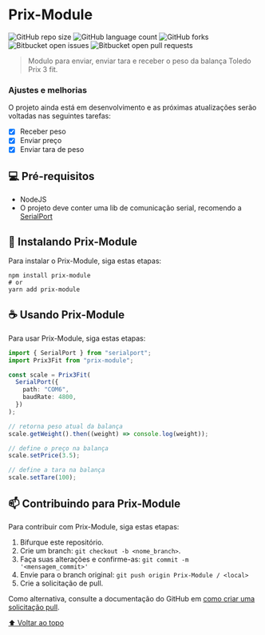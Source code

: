 # Prix-Module

<!---Esses são exemplos. Veja https://shields.io para outras pessoas ou para personalizar este conjunto de escudos. Você pode querer incluir dependências, status do projeto e informações de licença aqui--->

![GitHub repo size](https://shields.io/github/repo-size/PedroLuisBrilhadori/prix-module?style=for-the-badge)
![GitHub language count](https://img.shields.io/github/languages/count/PedroLuisBrilhadori/prix-module?style=for-the-badge)
![GitHub forks](https://img.shields.io/github/forks/PedroLuisBrilhadori/prix-module?style=for-the-badge)
![Bitbucket open issues](https://img.shields.io/github/issues/PedroLuisBrilhadori/prix-module?style=for-the-badge)
![Bitbucket open pull requests](https://img.shields.io/github/issues-pr/PedroLuisBrilhadori/prix-module?style=for-the-badge)

> Modulo para enviar, enviar tara e receber o peso da balança Toledo Prix 3 fit.

### Ajustes e melhorias

O projeto ainda está em desenvolvimento e as próximas atualizações serão voltadas nas seguintes tarefas:

- [x] Receber peso
- [x] Enviar preço
- [x] Enviar tara de peso

## 💻 Pré-requisitos

- NodeJS
- O projeto deve conter uma lib de comunicação serial, recomendo a [SerialPort](https://www.npmjs.com/package/serialport)

## 🚀 Instalando Prix-Module

Para instalar o Prix-Module, siga estas etapas:

```shell
npm install prix-module
# or
yarn add prix-module
```

## ☕ Usando Prix-Module

Para usar Prix-Module, siga estas etapas:

```ts
import { SerialPort } from "serialport";
import Prix3Fit from "prix-module";

const scale = Prix3Fit(
  SerialPort({
    path: "COM6",
    baudRate: 4800,
  })
);

// retorna peso atual da balança
scale.getWeight().then((weight) => console.log(weight));

// define o preço na balança
scale.setPrice(3.5);

// define a tara na balança
scale.setTare(100);
```

## 📫 Contribuindo para Prix-Module

<!---Se o seu README for longo ou se você tiver algum processo ou etapas específicas que deseja que os contribuidores sigam, considere a criação de um arquivo CONTRIBUTING.md separado--->

Para contribuir com Prix-Module, siga estas etapas:

1. Bifurque este repositório.
2. Crie um branch: `git checkout -b <nome_branch>`.
3. Faça suas alterações e confirme-as: `git commit -m '<mensagem_commit>'`
4. Envie para o branch original: `git push origin Prix-Module / <local>`
5. Crie a solicitação de pull.

Como alternativa, consulte a documentação do GitHub em [como criar uma solicitação pull](https://help.github.com/en/github/collaborating-with-issues-and-pull-requests/creating-a-pull-request).

[⬆ Voltar ao topo](#Prix-Module)<br>
